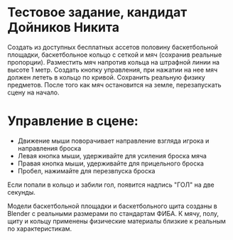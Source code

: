 # Тестовое задание, кандидат Дойников Никита
Создать из доступных бесплатных ассетов половину баскетбольной площадки, баскетбольное кольцо с сеткой и мяч (сохранив реальные пропорции).
Разместить мяч напротив кольца на штрафной линии на высоте 1 метр.
Создать кнопку управления, при нажатии на нее мяч должен лететь в кольцо по кривой.
Сохранить реальную физику предметов.
После того как мяч остановится на земле, перезапускать сцену на начало.

# Управление в сцене:
- Движение мыши поворачивает направление взгляда игрока и направления броска
- Левая кнопка мыши, удерживайте для усиления броска мяча
- Правая кнопка мыши, удерживайте для прицельного броска
- Пробел, нажимайте для перезвпуска броска

Если попали в кольцо и забили гол, появится надпись "ГОЛ" на две секунды.

Модели баскетбольной площадки и баскетбольного щита созданы в Blender с реальными размерами по стандартам ФИБА.
К мячу, полу, щиту и кольцу применены физические материалы близкие к реальным по характеристикам.
